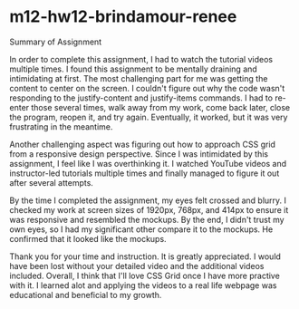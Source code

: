# m12-hw12-brindamour-renee

Summary of Assignment

In order to complete this assignment, I had to watch the tutorial videos multiple times. I found this assignment to be mentally draining and intimidating at first. The most challenging part for me was getting the content to center on the screen. I couldn't figure out why the code wasn't responding to the justify-content and justify-items commands. I had to re-enter those several times, walk away from my work, come back later, close the program, reopen it, and try again. Eventually, it worked, but it was very frustrating in the meantime.

Another challenging aspect was figuring out how to approach CSS grid from a responsive design perspective. Since I was intimidated by this assignment, I feel like I was overthinking it. I watched YouTube videos and instructor-led tutorials multiple times and finally managed to figure it out after several attempts.

By the time I completed the assignment, my eyes felt crossed and blurry. I checked my work at screen sizes of 1920px, 768px, and 414px to ensure it was responsive and resembled the mockups. By the end, I didn't trust my own eyes, so I had my significant other compare it to the mockups. He confirmed that it looked like the mockups.

Thank you for your time and instruction. It is greatly appreciated. I would have been lost without your detailed video and the additional videos included. Overall, I think that I'll love CSS Grid once I have more practive with it. I learned alot and applying the videos to a real life webpage was educational and beneficial to my growth. 
